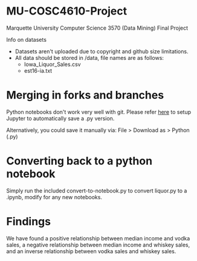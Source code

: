 # MU-COSC4610-Project
Marquette University Computer Science 3570 (Data Mining) Final Project

Info on datasets
- Datasets aren't uploaded due to copyright and github size limitations.
- All data should be stored in /data, file names are as follows:
  - Iowa_Liquor_Sales.csv
  - est16-ia.txt

# Merging in forks and branches
Python notebooks don't work very well with git. Please refer [here](https://stackoverflow.com/questions/18734739/using-ipython-notebooks-under-version-control/25765194#25765194) to setup Jupyter to automatically save a .py version.

Alternatively, you could save it manually via: File > Download as > Python (.py)

# Converting back to a python notebook
Simply run the included convert-to-notebook.py to convert liquor.py to a .ipynb, modify for any new notebooks.

# Findings
We have found a positive relationship between median income and vodka sales, a negative relationship between median income and whiskey sales, and an inverse relationship between vodka sales and whiskey sales. 
